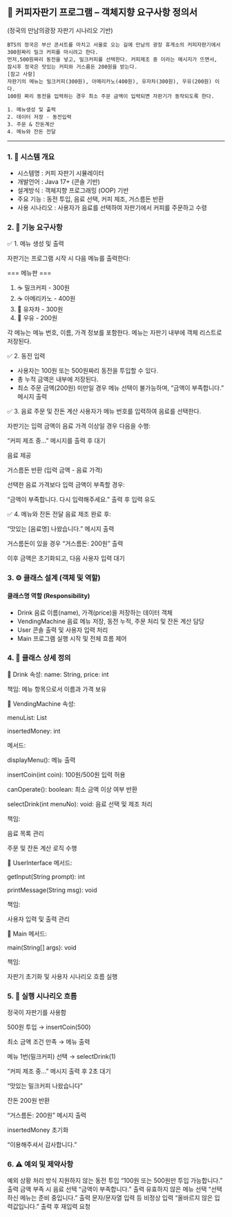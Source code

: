 ## 📄 커피자판기 프로그램 – 객체지향 요구사항 정의서
(정국의 만남의광장 자판기 시나리오 기반)

```
BTS의 정국은 부산 콘서트를 마치고 서울로 오는 길에 만남의 광장 휴게소의 커피자판기에서 300원짜리 밀크 커피를 마시려고 한다. 
먼저,500원짜리 동전을 넣고, 밀크커피를 선택한다. 커피제조 중 이라는 메시지가 뜨면서, 잠시후 정국은 맛있는 커피와 거스름돈 200원을 받는다.
[참고 사항] 
자판기의 메뉴는 밀크커피(300원), 아메리카노(400원), 유자차(300원), 우유(200원) 이다.
100원 짜리 동전을 입력하는 경우 최소 주문 금액이 입력되면 자판기가 동작되도록 한다.

1. 메뉴생성 및 출력
2. 데이터 저장 - 동전입력
3. 주문 & 잔돈계산 
4. 메뉴와 잔돈 전달
```
<hr>

### 1. 📌 시스템 개요

- 시스템명 : 커피 자판기 시뮬레이터
- 개발언어 : Java 17+ (콘솔 기반)
- 설계방식 : 객체지향 프로그래밍 (OOP) 기반
- 주요 기능 :	동전 투입, 음료 선택, 커피 제조, 거스름돈 반환
- 사용 시나리오 : 사용자가 음료를 선택하여 자판기에서 커피를 주문하고 수령

### 2. 🎯 기능 요구사항

✅ 1. 메뉴 생성 및 출력

자판기는 프로그램 시작 시 다음 메뉴를 출력한다:

=== 메뉴판 ===
1. ☕ 밀크커피 - 300원  
2. ☕ 아메리카노 - 400원  
3. 🍋 유자차 - 300원  
4. 🥛 우유 - 200원

각 메뉴는 메뉴 번호, 이름, 가격 정보를 포함한다.
메뉴는 자판기 내부에 객체 리스트로 저장된다.

✅ 2. 동전 입력
- 사용자는 100원 또는 500원짜리 동전을 투입할 수 있다.
- 총 누적 금액은 내부에 저장된다.
- 최소 주문 금액(200원) 미만일 경우 메뉴 선택이 불가능하며, “금액이 부족합니다.” 메시지 출력

✅ 3. 음료 주문 및 잔돈 계산
사용자가 메뉴 번호를 입력하여 음료를 선택한다.

자판기는 입력 금액이 음료 가격 이상일 경우 다음을 수행:

“커피 제조 중...” 메시지를 출력 후 대기

음료 제공

거스름돈 반환 (입력 금액 - 음료 가격)

선택한 음료 가격보다 입력 금액이 부족할 경우:

“금액이 부족합니다. 다시 입력해주세요.” 출력 후 입력 유도

✅ 4. 메뉴와 잔돈 전달
음료 제조 완료 후:

“맛있는 [음료명] 나왔습니다.” 메시지 출력

거스름돈이 있을 경우 “거스름돈: 200원” 출력

이후 금액은 초기화되고, 다음 사용자 입력 대기


### 3. ⚙️ 클래스 설계 (객체 및 역할)

#### 클래스명	역할 (Responsibility)
- Drink	음료 이름(name), 가격(price)을 저장하는 데이터 객체
- VendingMachine	음료 메뉴 저장, 동전 누적, 주문 처리 및 잔돈 계산 담당
- User	콘솔 출력 및 사용자 입력 처리
- Main	프로그램 실행 시작 및 전체 흐름 제어

### 4. 🧩 클래스 상세 정의
🔹 Drink
속성: name: String, price: int

책임: 메뉴 항목으로서 이름과 가격 보유

🔹 VendingMachine
속성:

menuList: List<Drink>

insertedMoney: int

메서드:

displayMenu(): 메뉴 출력

insertCoin(int coin): 100원/500원 입력 허용

canOperate(): boolean: 최소 금액 이상 여부 반환

selectDrink(int menuNo): void: 음료 선택 및 제조 처리

책임:

음료 목록 관리

주문 및 잔돈 계산 로직 수행

🔹 UserInterface
메서드:

getInput(String prompt): int

printMessage(String msg): void

책임:

사용자 입력 및 출력 관리

🔹 Main
메서드:

main(String[] args): void

책임:

자판기 초기화 및 사용자 시나리오 흐름 실행

### 5. 🔄 실행 시나리오 흐름
정국이 자판기를 사용함

500원 투입 → insertCoin(500)

최소 금액 조건 만족 → 메뉴 출력

메뉴 1번(밀크커피) 선택 → selectDrink(1)

“커피 제조 중...” 메시지 출력 후 2초 대기

“맛있는 밀크커피 나왔습니다”

잔돈 200원 반환

“거스름돈: 200원” 메시지 출력

insertedMoney 초기화

“이용해주셔서 감사합니다.”

### 6. ⚠️ 예외 및 제약사항
예외 상황	처리 방식
지원하지 않는 동전 투입	“100원 또는 500원만 투입 가능합니다.” 출력
금액 부족 시 음료 선택	“금액이 부족합니다.” 출력
유효하지 않은 메뉴 선택	“선택하신 메뉴는 준비 중입니다.” 출력
문자/문자열 입력 등 비정상 입력	“올바르지 않은 입력값입니다.” 출력 후 재입력 요청
